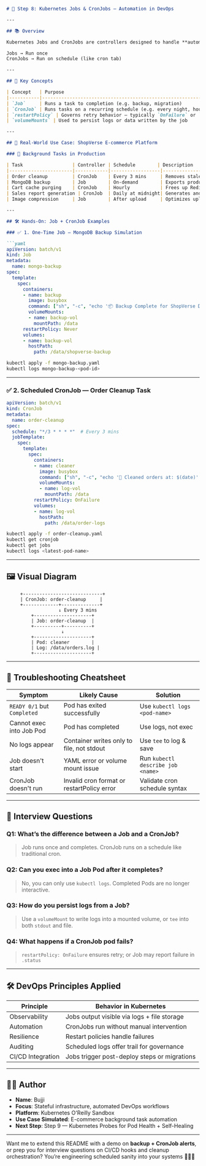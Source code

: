 ```md
# 🧠 Step 8: Kubernetes Jobs & CronJobs — Automation in DevOps

---

## 📚 Overview

Kubernetes Jobs and CronJobs are controllers designed to handle **automated background tasks**. These are essential for any production-grade app — especially in **e-commerce** where backups, data cleanup, report generation, and cache purging must happen on schedule 🛒⚙️

Jobs → Run once  
CronJobs → Run on schedule (like cron tab)

---

## 🧾 Key Concepts

| Concept   | Purpose                                                       |
|-----------|---------------------------------------------------------------|
| `Job`     | Runs a task to completion (e.g. backup, migration)            |
| `CronJob` | Runs tasks on a recurring schedule (e.g. every night, hourly) |
| `restartPolicy` | Governs retry behavior — typically `OnFailure` or `Never` |
| `volumeMounts` | Used to persist logs or data written by the job          |

---

## 🏪 Real-World Use Case: ShopVerse E-commerce Platform

### 🔹 Background Tasks in Production

| Task                  | Controller | Schedule        | Description                                          |
|-----------------------|------------|------------------|------------------------------------------------------|
| Order cleanup         | CronJob    | Every 3 mins     | Removes stale/abandoned orders from DB               |
| MongoDB backup        | Job        | On-demand        | Exports product catalog for DR and snapshots         |
| Cart cache purging    | CronJob    | Hourly           | Frees up Redis memory by purging expired entries     |
| Sales report generation | CronJob  | Daily at midnight| Generates and uploads daily sales summaries          |
| Image compression     | Job        | After upload     | Optimizes uploaded product images                    |

---

## 🛠️ Hands-On: Job + CronJob Examples

### ✅ 1. One-Time Job — MongoDB Backup Simulation

```yaml
apiVersion: batch/v1
kind: Job
metadata:
  name: mongo-backup
spec:
  template:
    spec:
      containers:
      - name: backup
        image: busybox
        command: ["sh", "-c", "echo '📦 Backup Complete for ShopVerse DB' | tee /data/backup.log && sleep 5"]
        volumeMounts:
        - name: backup-vol
          mountPath: /data
      restartPolicy: Never
      volumes:
      - name: backup-vol
        hostPath:
          path: /data/shopverse-backup
```

```bash
kubectl apply -f mongo-backup.yaml
kubectl logs mongo-backup-<pod-id>
```

---

### ✅ 2. Scheduled CronJob — Order Cleanup Task

```yaml
apiVersion: batch/v1
kind: CronJob
metadata:
  name: order-cleanup
spec:
  schedule: "*/3 * * * *"  # Every 3 mins
  jobTemplate:
    spec:
      template:
        spec:
          containers:
          - name: cleaner
            image: busybox
            command: ["sh", "-c", "echo '🧹 Cleaned orders at: $(date)' >> /data/orders.log && sleep 5"]
            volumeMounts:
            - name: log-vol
              mountPath: /data
          restartPolicy: OnFailure
          volumes:
          - name: log-vol
            hostPath:
              path: /data/order-logs
```

```bash
kubectl apply -f order-cleanup.yaml
kubectl get cronjob
kubectl get jobs
kubectl logs <latest-pod-name>
```

---

## 🖼️ Visual Diagram

```plaintext
     +-----------------------------+
     | CronJob: order-cleanup     |
     +-------------+--------------+
                   ↓ Every 3 mins
         +---------------------+
         | Job: order-cleanup  |
         +----------+----------+
                    ↓
         +---------------------+
         | Pod: cleaner        |
         | Log: /data/orders.log |
         +---------------------+
```

---

## 🧯 Troubleshooting Cheatsheet

| Symptom                           | Likely Cause                                 | Solution                           |
|----------------------------------|----------------------------------------------|------------------------------------|
| `READY 0/1` but `Completed`      | Pod has exited successfully                  | Use `kubectl logs <pod-name>`      |
| Cannot exec into Job Pod         | Pod has completed                            | Use logs, not exec                 |
| No logs appear                   | Container writes only to file, not stdout    | Use `tee` to log & save            |
| Job doesn't start                | YAML error or volume mount issue             | Run `kubectl describe job <name>`  |
| CronJob doesn't run              | Invalid cron format or restartPolicy error   | Validate cron schedule syntax      |

---

## 💬 Interview Questions

### Q1: What’s the difference between a Job and a CronJob?
> Job runs once and completes. CronJob runs on a schedule like traditional cron.

### Q2: Can you exec into a Job Pod after it completes?
> No, you can only use `kubectl logs`. Completed Pods are no longer interactive.

### Q3: How do you persist logs from a Job?
> Use a `volumeMount` to write logs into a mounted volume, or `tee` into both `stdout` and file.

### Q4: What happens if a CronJob pod fails?
> `restartPolicy: OnFailure` ensures retry; or Job may report failure in `.status`

---

## 🛠️ DevOps Principles Applied

| Principle          | Behavior in Kubernetes                        |
|--------------------|-----------------------------------------------|
| Observability      | Jobs output visible via logs + file storage   |
| Automation         | CronJobs run without manual intervention      |
| Resilience         | Restart policies handle failures              |
| Auditing           | Scheduled logs offer trail for governance     |
| CI/CD Integration  | Jobs trigger post-deploy steps or migrations  |

---

## 🧑‍💻 Author

- **Name**: Bujji  
- **Focus**: Stateful infrastructure, automated DevOps workflows  
- **Platform**: Kubernetes O'Reilly Sandbox  
- **Use Case Simulated**: E-commerce background task automation  
- **Next Step**: Step 9 — Kubernetes Probes for Pod Health + Self-Healing

---

Want me to extend this README with a demo on **backup + CronJob alerts**, or prep you for interview questions on CI/CD hooks and cleanup orchestration? You’re engineering scheduled sanity into your systems 🎯📅🚦
```